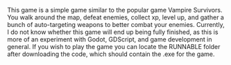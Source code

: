 This game is a simple game similar to the popular game Vampire Survivors. You walk around the map, defeat enemies, collect xp, level up, and gather a bunch of auto-targeting weapons to better combat your enemies.
Currently, I do not know whether this game will end up being fully finished, as this is more of an experiment with Godot, GDScript, and game development in general.
If you wish to play the game you can locate the RUNNABLE folder after downloading the code, which should contain the .exe for the game.
